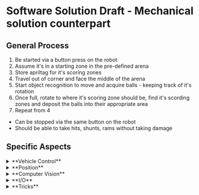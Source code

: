 # Software Solution Draft - Mechanical solution counterpart

## General Process

1. Be started via a button press on the robot
2. Assume it's in a starting zone in the pre-defined arena
3. Store apriltag for it's scoring zones
3. Travel out of corner and face the middle of the arena
4. Start object recognition to move and acquire balls - keeping track of it's rotation
5. Once full, rotate to where it's scoring zone should be, find it's scording zones and deposit the balls into their appropriate area
6. Repeat from 4

- Can be stopped via the same button on the robot
- Should be able to take hits, shunts, rams without taking damage

## Specific Aspects
<details>
<summary>**Vehicle Control**</summary>

The robot needs to control itself within the arena to perform it's tasks.

A motor

</details>

<details>
<summary>**Position**</summary>

A crucial aspect of the task is to travel back to your starting position to deposit your acquired balls

<details>
<summary>**Recycled PS/2 Mouse**</summary>

Such 

**Pros**

- Promotes e-waste awareness

**Cons**

- In

</details>

<details>
<summary>**Inertial Measurement Unit (IMU) / Accelerometer, Gyroscope, Magnetometer**</summary>

Such devices measure a variety of forces acting on it, and can theoretically be used to track position. 

**Pros**

- Computationally simple
- Cheap

**Cons**

- In the real world, the hardware will have error, along with the implementing software and accuracy cannot be confirmed.
	- An IMU (or it's components) will have particular bias ("traits/characteristics") which theoretically could be identified and accounted for, but increases software complexity for going with a simpler hardware approach.
	- The application requires integration of the samples over time which as with all digital processing is always a compromise, and will induce error in software.

</details>

---

</details>

<details>
<summary>**Computer Vision**</summary>

Blah blahhhh

<details>
<summary>**Feature Tracking**</summary>

Spatial localisation and mapping (SLAM) operates on tracking features movement and localising the camera position in each frame to map it's path.

**Pros**

- Can use April Tags (fiduals) to perform SLAM to simplify feature recognition
- Would be pretty awesome
- Would put Jetson Nano to great use

**Cons**

- Relatively high frame rate would be preferable (5fps+)
- Computationally and technically complex

</details>

<details>
<summary>**Distance Triangulation**</summary>

Using ultrasonic distance sensors for example; positioning can be theoretically achieved by localising yourself

**Pros**

- 


**Cons**

- System could be occluded by other robots or objects in the arena leading to false distances
- More advanced implementations of this, such as the use of LiDar would better, but would be exceedingly expensive.

</details>

<details>
<summary>**Ball Detection**</summary>

In any design, some ball detection is can be implemented to optimise the acqusition of balls (instead of sweeping across the arena in a bruteforce manner).
In particular cases, further detection can be used to differentiate between tennis and ping pong balls. Perhaps for prioistration, or for sorting. (However sorting is likely to be majorly mechanically achieved, through the aid of software)

</details>

---

</details>

<details>
<summary>**I/O**</summary>

A variety of I/O will be incorporated, for example, the robot may have:

- Electronic speed controllers (ESCs)
- Inertial Measurement Unit (IMU)
- Servo actuators (for scooping, herding, sorting)
- Distance sensors (likely ultrasonic)
- Weight sensors (unlikely)

</details>

<details>
<summary>**Tricks**</summary>

- Have images of balls on our robot to fake out other camera recognition robots
- Steal other robots balls
- Acquire all balls in the arena irrelevant to type, and sort on-board the robot

</details>